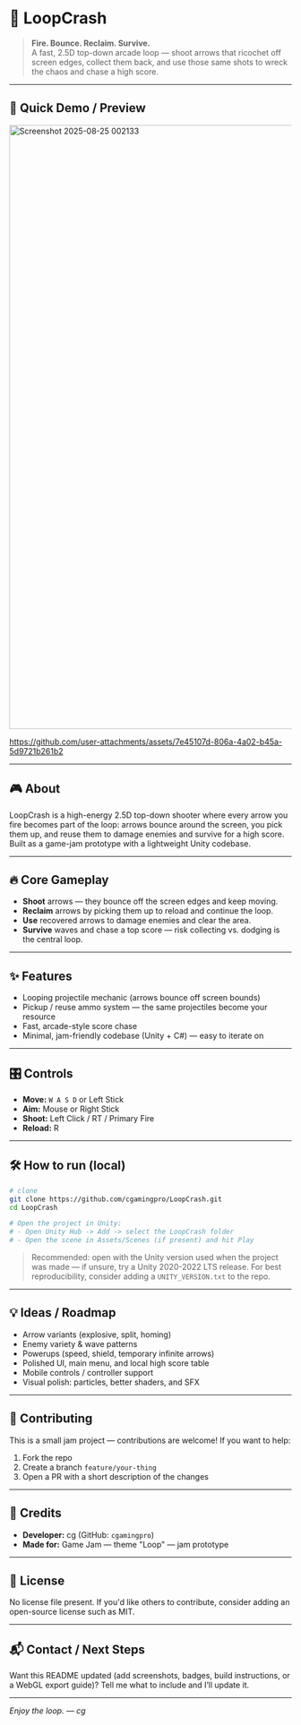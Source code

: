 # 🎯 LoopCrash

> **Fire. Bounce. Reclaim. Survive.**  
> A fast, 2.5D top-down arcade loop — shoot arrows that ricochet off screen edges, collect them back, and use those same shots to wreck the chaos and chase a high score.

---

## 🚀 Quick Demo / Preview


<img width="1919" height="1079" alt="Screenshot 2025-08-25 002133" src="https://github.com/user-attachments/assets/d8672045-85d7-4978-a25e-29b3d1f3b534" />

https://github.com/user-attachments/assets/7e45107d-806a-4a02-b45a-5d9721b261b2


---

## 🎮 About

LoopCrash is a high-energy 2.5D top-down shooter where every arrow you fire becomes part of the loop: arrows bounce around the screen, you pick them up, and reuse them to damage enemies and survive for a high score. Built as a game-jam prototype with a lightweight Unity codebase.

---

## 🔥 Core Gameplay

- **Shoot** arrows — they bounce off the screen edges and keep moving.
- **Reclaim** arrows by picking them up to reload and continue the loop.
- **Use** recovered arrows to damage enemies and clear the area.
- **Survive** waves and chase a top score — risk collecting vs. dodging is the central loop.

---

## ✨ Features

- Looping projectile mechanic (arrows bounce off screen bounds)  
- Pickup / reuse ammo system — the same projectiles become your resource  
- Fast, arcade-style score chase  
- Minimal, jam-friendly codebase (Unity + C#) — easy to iterate on

---

## 🎛 Controls

- **Move:** `W A S D` or Left Stick  
- **Aim:** Mouse or Right Stick  
- **Shoot:** Left Click / RT / Primary Fire  
- **Reload:** R



---

## 🛠 How to run (local)

```bash
# clone
git clone https://github.com/cgamingpro/LoopCrash.git
cd LoopCrash

# Open the project in Unity:
# - Open Unity Hub -> Add -> select the LoopCrash folder
# - Open the scene in Assets/Scenes (if present) and hit Play
```

> Recommended: open with the Unity version used when the project was made — if unsure, try a Unity 2020-2022 LTS release. For best reproducibility, consider adding a `UNITY_VERSION.txt` to the repo.

---


## 💡 Ideas / Roadmap

- Arrow variants (explosive, split, homing)  
- Enemy variety & wave patterns  
- Powerups (speed, shield, temporary infinite arrows)  
- Polished UI, main menu, and local high score table  
- Mobile controls / controller support  
- Visual polish: particles, better shaders, and SFX

---

## 🤝 Contributing

This is a small jam project — contributions are welcome! If you want to help:
1. Fork the repo  
2. Create a branch `feature/your-thing`  
3. Open a PR with a short description of the changes

---

## 👤 Credits

- **Developer:** cg (GitHub: `cgamingpro`)  
- **Made for:** Game Jam — theme "Loop" — jam prototype

---

## 📜 License

No license file present. If you'd like others to contribute, consider adding an open-source license such as MIT.

---

## 📬 Contact / Next Steps

Want this README updated (add screenshots, badges, build instructions, or a WebGL export guide)? Tell me what to include and I’ll update it.

---

*Enjoy the loop. — cg*
